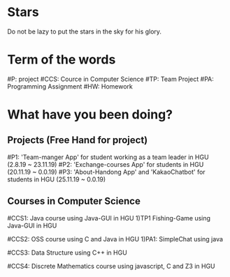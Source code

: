 # Stars
Do not be lazy to put the stars in the sky for his glory.


# Term of the words

#P: project
#CCS: Cource in Computer Science 
#TP: Team Project
#PA: Programming Assignment
#HW: Homework


# What have you been doing?

## Projects (Free Hand for project)

#P1: 'Team-manger App' for student working as a team leader in HGU (2.8.19 ~ 23.11.19)
#P2: 'Exchange-courses App' for students in HGU (20.11.19 ~ 0.0.19)
#P3: 'About-Handong App' and 'KakaoChatbot' for students in HGU (25.11.19 ~ 0.0.19)

## Courses in Computer Science

#CCS1: Java course using Java-GUI in HGU
1)TP1 Fishing-Game using Java-GUI in HGU

#CCS2: OSS course using C and Java in HGU
1)PA1: SimpleChat using java

#CCS3: Data Structure using C++ in HGU

#CCS4: Discrete Mathematics course using javascript, C and Z3 in HGU
